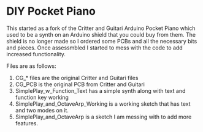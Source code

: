 DIY Pocket Piano
==============================
This started as a fork of the Critter and Guitari Arduino Pocket Piano which used to be a synth on an Arduino shield that you could buy from them. The shield is no longer made so I ordered some PCBs and all the necessary bits and pieces. Once assessmbled I started to mess with the code to add increased functionality. 

Files are as follows: 
1) CG_* files are the original Critter and Guitari files
2) CG_PCB is the original PCB from Critter and Guitari
3) SimplePlay_w_Function_Text has a simple synth along with text and function key working
4) SimplePlay_and_OctaveArp_Working is a working sketch that has text and two modes on it. 
5) SimplePlay_and_OctaveArp is a sketch I am messing with to add more features. 

